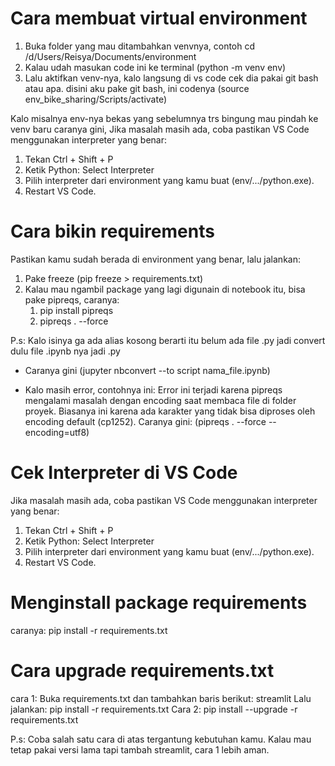 # Cara membuat virtual environment
1. Buka folder yang mau ditambahkan venvnya, contoh cd /d/Users/Reisya/Documents/environment
2. Kalau udah masukan code ini ke terminal (python -m venv env)
3. Lalu aktifkan venv-nya, kalo langsung di vs code cek dia pakai git bash atau apa. disini aku pake git bash, ini codenya (source env_bike_sharing/Scripts/activate)


Kalo misalnya env-nya bekas yang sebelumnya trs bingung mau pindah ke venv baru caranya gini, Jika masalah masih ada, coba pastikan VS Code menggunakan interpreter yang benar:

1. Tekan Ctrl + Shift + P
2. Ketik Python: Select Interpreter
3. Pilih interpreter dari environment yang kamu buat (env/.../python.exe).
4. Restart VS Code.

# Cara bikin requirements
Pastikan kamu sudah berada di environment yang benar, lalu jalankan:
1. Pake freeze (pip freeze > requirements.txt)
2. Kalau mau ngambil package yang lagi digunain di notebook itu, bisa pake pipreqs, caranya:
	1. pip install pipreqs
	2. pipreqs . --force

P.s: Kalo isinya ga ada alias kosong berarti itu belum ada file .py jadi convert dulu file .ipynb nya jadi .py

- Caranya gini (jupyter nbconvert --to script nama_file.ipynb)

- Kalo masih error, contohnya ini: Error ini terjadi karena pipreqs mengalami masalah dengan encoding saat membaca file di folder proyek. Biasanya ini karena ada karakter yang tidak bisa diproses oleh encoding default (cp1252). Caranya gini:
(pipreqs . --force --encoding=utf8)

# Cek Interpreter di VS Code
Jika masalah masih ada, coba pastikan VS Code menggunakan interpreter yang benar:

1. Tekan Ctrl + Shift + P
2. Ketik Python: Select Interpreter
3. Pilih interpreter dari environment yang kamu buat (env/.../python.exe).
4. Restart VS Code.

# Menginstall package requirements
caranya: pip install -r requirements.txt

# Cara upgrade requirements.txt
cara 1: Buka requirements.txt dan tambahkan baris berikut:
		streamlit
	Lalu jalankan:
		pip install -r requirements.txt
Cara 2: pip install --upgrade -r requirements.txt

P.s: Coba salah satu cara di atas tergantung kebutuhan kamu. Kalau mau tetap pakai versi lama tapi tambah streamlit, cara 1 lebih aman.
